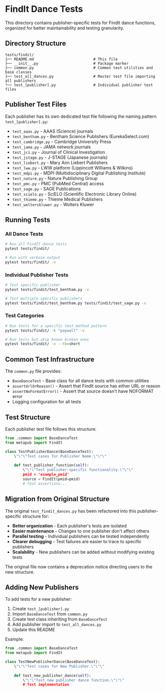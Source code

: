 # FindIt Dance Tests

This directory contains publisher-specific tests for FindIt dance functions, 
organized for better maintainability and testing granularity.

## Directory Structure

```
tests/findit/
├── README.md                           # This file
├── __init__.py                         # Package marker
├── common.py                           # Common test utilities and base classes
├── test_all_dances.py                  # Master test file importing all publishers
└── test_[publisher].py                 # Individual publisher test files
```

## Publisher Test Files

Each publisher has its own dedicated test file following the naming pattern `test_[publisher].py`:

- `test_aaas.py` - AAAS (Science) journals
- `test_bentham.py` - Bentham Science Publishers (EurekaSelect.com)
- `test_cambridge.py` - Cambridge University Press
- `test_jama.py` - JAMA network journals
- `test_jci.py` - Journal of Clinical Investigation
- `test_jstage.py` - J-STAGE (Japanese journals)
- `test_liebert.py` - Mary Ann Liebert Publishers
- `test_lww.py` - LWW platform (Lippincott Williams & Wilkins)
- `test_mdpi.py` - MDPI (Multidisciplinary Digital Publishing Institute)
- `test_nature.py` - Nature Publishing Group
- `test_pmc.py` - PMC (PubMed Central) access
- `test_sage.py` - SAGE Publications
- `test_scielo.py` - SciELO (Scientific Electronic Library Online)
- `test_thieme.py` - Thieme Medical Publishers
- `test_wolterskluwer.py` - Wolters Kluwer

## Running Tests

### All Dance Tests
```bash
# Run all FindIt dance tests
pytest tests/findit/

# Run with verbose output
pytest tests/findit/ -v
```

### Individual Publisher Tests
```bash
# Test specific publisher
pytest tests/findit/test_bentham.py -v

# Test multiple specific publishers
pytest tests/findit/test_bentham.py tests/findit/test_sage.py -v
```

### Test Categories
```bash
# Run tests for a specific test method pattern
pytest tests/findit/ -k "paywall" -v

# Run tests but skip known broken ones
pytest tests/findit/ -v --tb=short
```

## Common Test Infrastructure

The `common.py` file provides:

- `BaseDanceTest` - Base class for all dance tests with common utilities
- `assertUrlOrReason()` - Assert that FindIt source has either URL or reason
- `assertNoFormatError()` - Assert that source doesn't have NOFORMAT error
- Logging configuration for all tests

## Test Structure

Each publisher test file follows this structure:

```python
from .common import BaseDanceTest
from metapub import FindIt

class TestPublisherDance(BaseDanceTest):
    \"\"\"Test cases for Publisher Name.\"\"\"
    
    def test_publisher_function(self):
        \"\"\"Test publisher-specific functionality.\"\"\"
        pmid = 'example_pmid'
        source = FindIt(pmid=pmid)
        # Test assertions...
```

## Migration from Original Structure

The original `test_findit_dances.py` has been refactored into this publisher-specific structure for:

- **Better organization** - Each publisher's tests are isolated
- **Easier maintenance** - Changes to one publisher don't affect others
- **Parallel testing** - Individual publishers can be tested independently
- **Clearer debugging** - Test failures are easier to trace to specific publishers
- **Scalability** - New publishers can be added without modifying existing tests

The original file now contains a deprecation notice directing users to the new structure.

## Adding New Publishers

To add tests for a new publisher:

1. Create `test_[publisher].py`
2. Import `BaseDanceTest` from `common.py`
3. Create test class inheriting from `BaseDanceTest`
4. Add publisher import to `test_all_dances.py`
5. Update this README

Example:
```python
from .common import BaseDanceTest
from metapub import FindIt

class TestNewPublisherDance(BaseDanceTest):
    \"\"\"Test cases for New Publisher.\"\"\"
    
    def test_new_publisher_dance(self):
        \"\"\"Test new publisher dance function.\"\"\"
        # Test implementation
```
